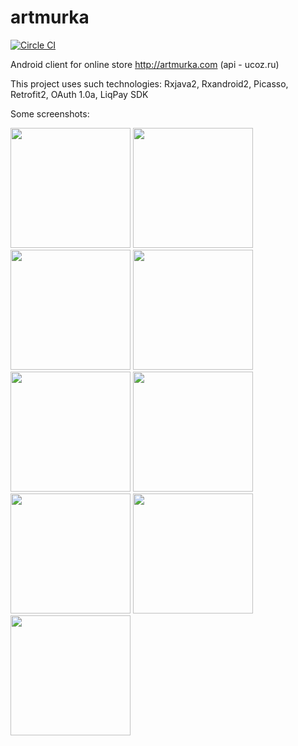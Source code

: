 # artmurka 
[![Circle CI](https://circleci.com/gh/evstropovv/artmurka.svg?style=shield)](https://circleci.com/gh/evstropovv/artmurka/tree/master)

Android client for online store http://artmurka.com (api - ucoz.ru)

This project uses such technologies:
  Rxjava2,
  Rxandroid2,
  Picasso,
  Retrofit2,
  OAuth 1.0a,
  LiqPay SDK
  
  Some screenshots:
  
<img src="http://artmurka.com/app_screenshot/Screenshot_20181104-221841.png" width="192"> <img src="https://artmurka.com/app_screenshot/Screenshot_20181104-154021.png" width="192"> <img src="https://artmurka.com/app_screenshot/Screenshot_20181104-154039.png" width="192"> <img src="https://artmurka.com/app_screenshot/Screenshot_20181104-154115.png" width="192"> <img src="https://artmurka.com/app_screenshot/Screenshot_20181104-154157.png" width="192"> <img src="https://artmurka.com/app_screenshot/Screenshot_20181104-154206.png" width="192"> <img src="https://artmurka.com/app_screenshot/Screenshot_20181104-154235.png" width="192"> <img src="https://artmurka.com/app_screenshot/Screenshot_20181104-222642.png" width="192"> <img src="https://artmurka.com/app_screenshot/Screenshot_20181104-222833.png" width="192"> 
